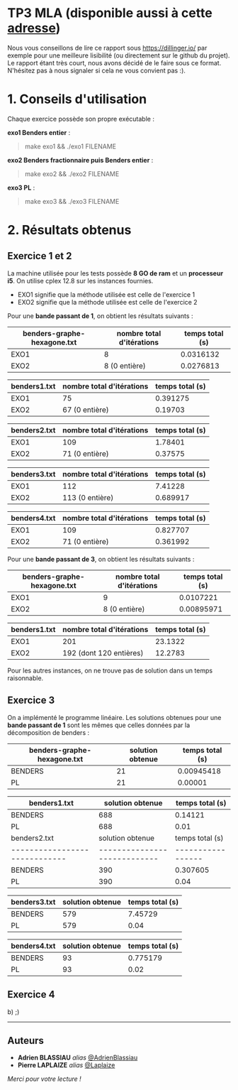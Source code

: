 # TP3 MLA (disponible aussi à cette [adresse](https://github.com/AdrienBlassiau/PROJET_MLA/tree/master/tp3))

Nous vous conseillons de  lire ce rapport sous https://dillinger.io/ par exemple pour une meilleure lisibilité (ou directement sur le github du projet). Le rapport étant très court, nous avons décidé de le faire sous ce format. N'hésitez pas à nous signaler si cela ne vous convient pas :).

# 1. Conseils d'utilisation

Chaque exercice possède son propre exécutable : 

**exo1 Benders entier** : 
> make exo1 && ./exo1 FILENAME

**exo2 Benders fractionnaire puis Benders entier** : 
> make exo2 && ./exo2 FILENAME

**exo3 PL** : 
> make exo3 && ./exo3 FILENAME

# 2. Résultats obtenus

## Exercice 1 et 2

La machine utilisée pour les tests possède **8 GO de ram** et un **processeur i5**. On utilise cplex 12.8 sur les instances fournies.

* EXO1 signifie que la méthode utilisée est celle de l'exercice 1
* EXO2 signifie que la méthode utilisée est celle de l'exercice 2

Pour une **bande passant de 1**, on obtient les résultats suivants : 

| benders-graphe-hexagone.txt | nombre total d'itérations  | temps total (s) |
|-----------------------------|----------------------------|-----------------|
| EXO1                        | 8                          | 0.0316132       |
| EXO2                        | 8 (0 entière)              | 0.0276813       |

| benders1.txt                | nombre total d'itérations  | temps total (s) |
|-----------------------------|----------------------------|-----------------|
| EXO1                        | 75                         | 0.391275        |
| EXO2                        | 67 (0 entière)             | 0.19703         |      

| benders2.txt                | nombre total d'itérations  | temps total (s) |
|-----------------------------|----------------------------|-----------------|
| EXO1                        | 109                        | 1.78401         |
| EXO2                        | 71 (0 entière)             | 0.37575         |      

| benders3.txt                | nombre total d'itérations  | temps total (s) |
|-----------------------------|----------------------------|-----------------|
| EXO1                        | 112                        | 7.41228         |
| EXO2                        | 113 (0 entière)            | 0.689917        |       

| benders4.txt                | nombre total d'itérations  | temps total (s) |
|-----------------------------|----------------------------|-----------------|
| EXO1                        | 109                        | 0.827707        |
| EXO2                        | 71 (0 entière)             | 0.361992        |      

Pour une **bande passant de 3**, on obtient les résultats suivants : 

| benders-graphe-hexagone.txt | nombre total d'itérations | temps total (s)  |
|-----------------------------|---------------------------|------------------|
| EXO1                        | 9                         | 0.0107221        |
| EXO2                        | 8 (0 entière)             | 0.00895971       |

| benders1.txt                | nombre total d'itérations | temps total (s)  |
|-----------------------------|---------------------------|------------------|
| EXO1                        | 201                       | 23.1322          |
| EXO2                        | 192 (dont 120 entières)   | 12.2783          |

Pour les autres instances, on ne trouve pas de solution dans un temps raisonnable.

## Exercice 3

On a implémenté le programme linéaire. Les solutions obtenues pour une **bande passant de 1** sont les mêmes que celles données par la décomposition de benders :

| benders-graphe-hexagone.txt | solution obtenue           | temps total (s) |
|-----------------------------|----------------------------|-----------------|
| BENDERS                     | 21                         | 0.00945418      |
| PL                          | 21                         | 0.00001         |

| benders1.txt                | solution obtenue           | temps total (s) |
|-----------------------------|----------------------------|-----------------|
| BENDERS                     | 688                        | 0.14121         |
| PL                          | 688                        | 0.01            |      
| benders2.txt                | solution obtenue           | temps total (s) |
|-----------------------------|----------------------------|-----------------|
| BENDERS                     | 390                        | 0.307605        |
| PL                          | 390                        | 0.04            |      

| benders3.txt                | solution obtenue           | temps total (s) |
|-----------------------------|----------------------------|-----------------|
| BENDERS                     | 579                        | 7.45729         |
| PL                          | 579                        | 0.04            |       

| benders4.txt                | solution obtenue           | temps total (s) |
|-----------------------------|----------------------------|-----------------|
| BENDERS                     | 93                         | 0.775179        |
| PL                          | 93                         | 0.02            |

## Exercice 4

b) ;)

*******************************************************************************

Auteurs
---------------------

* **Adrien BLASSIAU** _alias_ [@AdrienBlassiau](https://github.com/AdrienBlassiau)
* **Pierre LAPLAIZE** _alias_ [@Laplaize](https://github.com/Laplaize)

*Merci pour votre lecture !*
